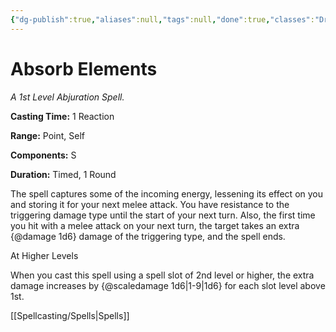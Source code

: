 ```yaml
---
{"dg-publish":true,"aliases":null,"tags":null,"done":true,"classes":"Druid, Ranger, Sorcerer, Wizard, Artificer (Revisited), Artificer,","spellLevel":1,"school":"Abjuration","source":"XGE","permalink":"/spells/absorb-elements/","dgHomeLink":false,"dgPassFrontmatter":true}
---
```


# Absorb Elements
*A 1st Level Abjuration Spell.*

**Casting Time:** 1 Reaction

**Range:** Point, Self

**Components:** S 

**Duration:** Timed, 1 Round

The spell captures some of the incoming energy, lessening its effect on you and storing it for your next melee attack. You have resistance to the triggering damage type until the start of your next turn. Also, the first time you hit with a melee attack on your next turn, the target takes an extra {@damage 1d6} damage of the triggering type, and the spell ends.

At Higher Levels

When you cast this spell using a spell slot of 2nd level or higher, the extra damage increases by {@scaledamage 1d6|1-9|1d6} for each slot level above 1st.

[[Spellcasting/Spells|Spells]]